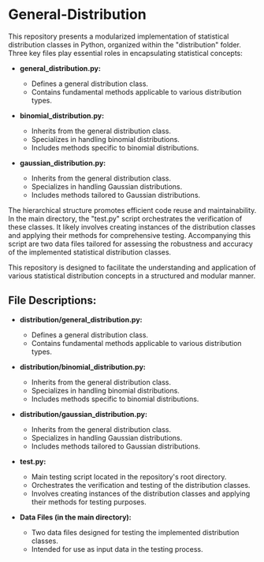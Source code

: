 # General-Distribution

This repository presents a modularized implementation of statistical distribution classes in Python, organized within the "distribution" folder. Three key files play essential roles in encapsulating statistical concepts:

- **general_distribution.py:**
  - Defines a general distribution class.
  - Contains fundamental methods applicable to various distribution types.

- **binomial_distribution.py:**
  - Inherits from the general distribution class.
  - Specializes in handling binomial distributions.
  - Includes methods specific to binomial distributions.

- **gaussian_distribution.py:**
  - Inherits from the general distribution class.
  - Specializes in handling Gaussian distributions.
  - Includes methods tailored to Gaussian distributions.

The hierarchical structure promotes efficient code reuse and maintainability. In the main directory, the "test.py" script orchestrates the verification of these classes. It likely involves creating instances of the distribution classes and applying their methods for comprehensive testing. Accompanying this script are two data files tailored for assessing the robustness and accuracy of the implemented statistical distribution classes.

This repository is designed to facilitate the understanding and application of various statistical distribution concepts in a structured and modular manner.

## File Descriptions:

- **distribution/general_distribution.py:**
  - Defines a general distribution class.
  - Contains fundamental methods applicable to various distribution types.

- **distribution/binomial_distribution.py:**
  - Inherits from the general distribution class.
  - Specializes in handling binomial distributions.
  - Includes methods specific to binomial distributions.

- **distribution/gaussian_distribution.py:**
  - Inherits from the general distribution class.
  - Specializes in handling Gaussian distributions.
  - Includes methods tailored to Gaussian distributions.

- **test.py:**
  - Main testing script located in the repository's root directory.
  - Orchestrates the verification and testing of the distribution classes.
  - Involves creating instances of the distribution classes and applying their methods for testing purposes.

- **Data Files (in the main directory):**
  - Two data files designed for testing the implemented distribution classes.
  - Intended for use as input data in the testing process.
